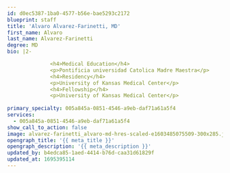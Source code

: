 ```yaml
---
id: d0ec5387-1ba0-4577-b56e-bae5293c2172
blueprint: staff
title: 'Alvaro Alvarez-Farinetti, MD'
first_name: Alvaro
last_name: Alvarez-Farinetti
degree: MD
bio: |2-

              <h4>Medical Education</h4>
              <p>Pontificia universidad Catolica Madre Maestra</p>
              <h4>Residency</h4>
              <p>University of Kansas Medical Center</p>
              <h4>Fellowship</h4>
              <p>University of Kansas Medical Center</p>
          
primary_specialty: 005a845a-0851-4546-a9eb-daf71a61a5f4
services:
  - 005a845a-0851-4546-a9eb-daf71a61a5f4
show_call_to_action: false
image: alvarez-farinetti_alvaro-md-hres-scaled-e1603485075509-300x285.jpg
opengraph_title: '{{ meta_title }}'
opengraph_description: '{{ meta_description }}'
updated_by: b4edca85-1aed-4414-b76d-caa31d61829f
updated_at: 1695395114
---
```

